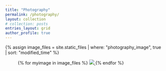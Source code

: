 ```yaml
---
title: "Photography"
permalink: /photography/
layout: collection
# collection: posts
entries_layout: grid
author_profile: true
---
```


{% assign image_files = site.static_files | where: "photography_image", true | sort: "modified_time" %}
<!-- {{ image_files | sort: "modified_time" }} -->

<figure class="third">
{% for myimage in image_files %}
<a class="image-popup" href="{{ myimage.path }}">
  <img src="{{ myimage.path }}"/>
</a>
{% endfor %}
</figure>